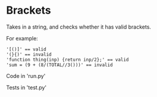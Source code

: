 # Brackets

Takes in a string, and checks whether it has valid brackets.

For example:

```
'[()]' == valid
'(}{)' == invalid
'function thing(inp) {return inp/2};' == valid
'sum = (9 + (8/(TOTAL//3()))' == invalid
```
Code in 'run.py'

Tests in 'test.py'

